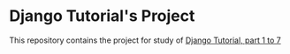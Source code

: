 # Django Tutorial's Project
This repository contains the project for study of [Django Tutorial, part 1 to 7](https://docs.djangoproject.com/en/1.11/intro/)

